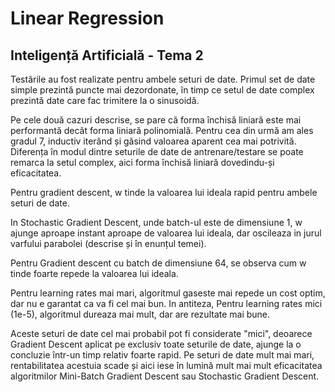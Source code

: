 ###
# Linear Regression
## Inteligență Artificială - Tema 2

Testările au fost realizate pentru ambele seturi de date. Primul set de date simple prezintă puncte 
mai dezordonate, în timp ce setul de date complex prezintă date care fac trimitere la o
sinusoidă.

Pe cele două cazuri descrise, se pare că forma închisă liniară este mai performantă decât forma liniară
        polinomială. Pentru cea din urmă am ales gradul 7, inductiv iterând și găsind valoarea aparent cea
        mai potrivită. Diferența în modul dintre seturile de date de antrenare/testare se poate remarca la
        setul complex, aici forma închisă liniară dovedindu-și eficacitatea.
    
Pentru gradient descent, w tinde la valoarea lui ideala rapid pentru ambele seturi de date. 
    
In Stochastic Gradient Descent, unde batch-ul este de dimensiune 1, w ajunge aproape instant aproape de valoarea lui ideala, dar oscileaza in jurul varfului parabolei (descrise și în enunțul temei). 
    
Pentru Gradient descent cu batch de dimensiune 64, se observa cum w tinde foarte repede la valoarea lui ideala.

 Pentru learning rates mai mari, algoritmul gaseste mai repede un cost optim, dar nu e garantat ca va fi cel mai bun. In antiteza, Pentru learning rates mici (1e-5), algoritmul dureaza mai mult, dar are rezultate mai bune.

 Aceste seturi de date cel mai probabil pot fi considerate "mici", deoarece Gradient Descent aplicat pe exclusiv toate seturile
    de date, ajunge la o concluzie într-un timp relativ foarte rapid. Pe seturi de date mult mai mari, rentabilitatea acestuia scade
    și aici iese în lumină mult mai mult eficacitatea algoritmilor Mini-Batch Gradient Descent sau Stochastic Gradient Descent.
    
